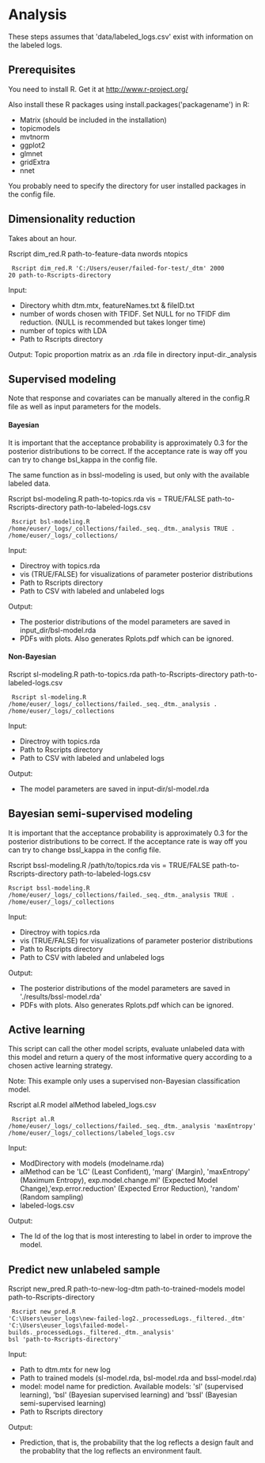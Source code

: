 Analysis
========

These steps assumes that 'data/labeled_logs.csv' exist with information on the labeled logs.

## Prerequisites

You need to install R. Get it at http://www.r-project.org/ 

Also install these R packages using  install.packages('packagename') in R:
 
- Matrix (should be included in the installation)
- topicmodels
- mvtnorm
- ggplot2
- glmnet
- gridExtra
- nnet
 
You probably need to specify the directory for user installed packages in the config file.

 
## Dimensionality reduction

Takes about an hour.

Rscript dim_red.R path-to-feature-data nwords ntopics

<code> Rscript dim_red.R 'C:/Users/euser/failed-for-test/_dtm' 2000 20 path-to-Rscripts-directory </code>

Input: 

- Directory whith dtm.mtx, featureNames.txt & fileID.txt
- number of words chosen with TFIDF. Set NULL for no TFIDF dim reduction. (NULL is recommended but takes longer time)
- number of topics with LDA
- Path to Rscripts directory
 
Output: Topic proportion matrix as an .rda file in directory input-dir._analysis


## Supervised modeling

Note that response and covariates can be manually altered in the config.R file as well as input parameters for the models.


#### Bayesian

It is important that the acceptance probability is approximately 0.3 for the posterior distributions to be correct. If the acceptance rate is way off you can try to change bsl_kappa in the config file.

The same function as in bssl-modeling is used, but only with the available labeled data. 

Rscript bsl-modeling.R path-to-topics.rda vis = TRUE/FALSE path-to-Rscripts-directory path-to-labeled-logs.csv

<code> Rscript bsl-modeling.R /home/euser/_logs/_collections/failed._seq._dtm._analysis TRUE . /home/euser/_logs/_collections/ </code>

Input: 

- Directroy with topics.rda
- vis (TRUE/FALSE) for visualizations of parameter posterior distributions
- Path to Rscripts directory
- Path to CSV with labeled and unlabeled logs
 
Output:

- The posterior distributions of the model parameters are saved in input_dir/bsl-model.rda
- PDFs with plots. Also generates Rplots.pdf which can be ignored.


#### Non-Bayesian

Rscript sl-modeling.R  path-to-topics.rda path-to-Rscripts-directory path-to-labeled-logs.csv

<code> Rscript sl-modeling.R /home/euser/_logs/_collections/failed._seq._dtm._analysis . /home/euser/_logs/_collections </code>

Input:

- Directroy with topics.rda
- Path to Rscripts directory
- Path to CSV with labeled and unlabeled logs
 
Output: 

- The model parameters are saved in input-dir/sl-model.rda


## Bayesian semi-supervised modeling

It is important that the acceptance probability is approximately 0.3 for the posterior distributions to be correct. If the acceptance rate is way off you can try to change bssl_kappa in the config file.

Rscript bssl-modeling.R /path/to/topics.rda vis = TRUE/FALSE path-to-Rscripts-directory  path-to-labeled-logs.csv

<code>Rscript bssl-modeling.R /home/euser/_logs/_collections/failed._seq._dtm._analysis TRUE . /home/euser/_logs/_collections </code>

Input:

- Directroy with topics.rda
- vis (TRUE/FALSE) for visualizations of parameter posterior distributions
- Path to Rscripts directory
- Path to CSV with labeled and unlabeled logs
 
Output: 

- The posterior distributions of the model parameters are saved in './results/bssl-model.rda'
- PDFs with plots. Also generates Rplots.pdf which can be ignored.

## Active learning

This script can call the other model scripts, evaluate unlabeled data with this model and return a query of the most informative query according to a chosen active learning strategy. 

Note: This example only uses a supervised non-Bayesian classification model. 

Rscript al.R model alMethod  labeled_logs.csv

<code> Rscript al.R /home/euser/_logs/_collections/failed._seq._dtm._analysis 'maxEntropy' /home/euser/_logs/_collections/labeled_logs.csv </code>

Input:

- ModDirectory with models (modelname.rda)
- alMethod can be 'LC' (Least Confident), 'marg' (Margin), 'maxEntropy' (Maximum Entropy), exp.model.change.ml' (Expected Model Change),'exp.error.reduction' (Expected Error Reduction), 'random' (Random sampling)
- labeled-logs.csv
 
Output:

- The Id of the log that is most interesting to label in order to improve the model.


## Predict new unlabeled sample
Rscript new_pred.R path-to-new-log-dtm path-to-trained-models model path-to-Rscripts-directory

<code> Rscript new_pred.R 'C:\Users\euser\_logs\new-failed-log2._processedLogs._filtered._dtm' 'C:\Users\euser\_logs\failed-model-builds._processedLogs._filtered._dtm._analysis' bsl 'path-to-Rscripts-directory' </code>

Input:

- Path to dtm.mtx for new log
- Path to trained models (sl-model.rda, bsl-model.rda and bssl-model.rda)
- model: model name for prediction. Available models: 'sl' (supervised learning), 'bsl' (Bayesian supervised learning) and 'bssl' (Bayesian semi-supervised learning)
- Path to Rscripts directory
 
Output:

- Prediction, that is, the probability that the log reflects a design fault and the probablity that the log reflects an environment fault.
 

